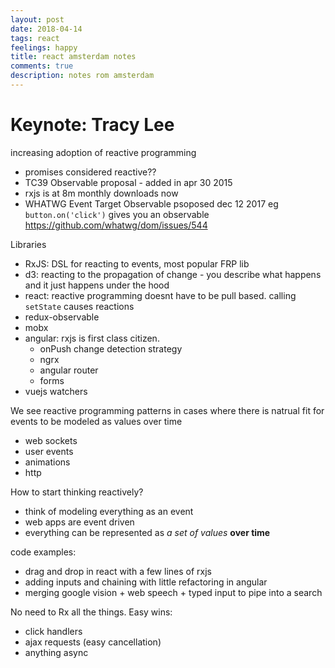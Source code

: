 ```yaml
---
layout: post
date: 2018-04-14
tags: react
feelings: happy
title: react amsterdam notes
comments: true
description: notes rom amsterdam
---
```


# Keynote: Tracy Lee

increasing adoption of reactive programming

- promises considered reactive??
- TC39 Observable proposal - added in apr 30 2015
- rxjs is at 8m monthly downloads now
- WHATWG Event Target Observable psoposed dec 12 2017  eg `button.on('click')` gives you an observable <https://github.com/whatwg/dom/issues/544>

Libraries

- RxJS: DSL for reacting to events, most popular FRP lib
- d3: reacting to the propagation of change - you describe what happens and it just happens under the hood
- react: reactive programming doesnt have to be pull based. calling `setState` causes reactions
- redux-observable
- mobx
- angular: rxjs is first class citizen.
  - onPush change detection strategy
  - ngrx
  - angular router
  - forms
- vuejs watchers

We see reactive programming patterns in cases where there is natrual fit for events to be modeled as values over time

- web sockets
- user events
- animations
- http

How to start thinking reactively?

- think of modeling everything as an event
- web apps are event driven
- everything can be represented as *a set of values* **over time**

code examples:

- drag and drop in react with a few lines of rxjs
- adding inputs and chaining with little refactoring in angular
- merging google vision + web speech + typed input to pipe into a search

No need to Rx all the things. Easy wins:

- click handlers
- ajax requests (easy cancellation)
- anything async

